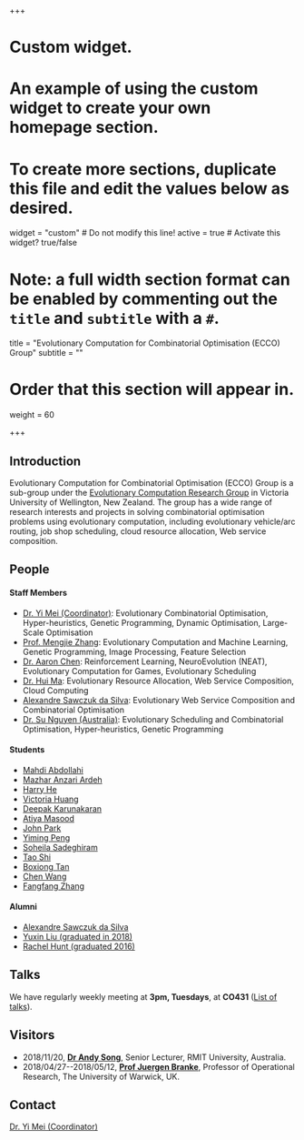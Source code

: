 +++
# Custom widget.
# An example of using the custom widget to create your own homepage section.
# To create more sections, duplicate this file and edit the values below as desired.
widget = "custom"  # Do not modify this line!
active = true  # Activate this widget? true/false

# Note: a full width section format can be enabled by commenting out the `title` and `subtitle` with a `#`.
title = "Evolutionary Computation for Combinatorial Optimisation (ECCO) Group"
subtitle = ""

# Order that this section will appear in.
weight = 60

+++

## Introduction

Evolutionary Computation for Combinatorial Optimisation (ECCO) Group is a sub-group under the <a href="https://ecs.victoria.ac.nz/Groups/ECRG/">Evolutionary Computation Research Group</a> in Victoria University of Wellington, New Zealand. The group has a wide range of research interests and projects in solving combinatorial optimisation problems using evolutionary computation, including evolutionary vehicle/arc routing, job shop scheduling, cloud resource allocation, Web service composition.

## People

#### Staff Members

- <a href="https://meiyi1986.github.io">Dr. Yi Mei (Coordinator)</a>: Evolutionary Combinatorial Optimisation, Hyper-heuristics, Genetic Programming, Dynamic Optimisation, Large-Scale Optimisation
- <a href="http://homepages.ecs.vuw.ac.nz/~mengjie/">Prof. Mengjie Zhang</a>: Evolutionary Computation and Machine Learning, Genetic Programming, Image Processing, Feature Selection
- <a href="http://ecs.victoria.ac.nz/Main/AaronChen">Dr. Aaron Chen</a>: Reinforcement Learning, NeuroEvolution (NEAT), Evolutionary Computation for Games, Evolutionary Scheduling
- <a href="http://ecs.victoria.ac.nz/Main/HuiMa">Dr. Hui Ma</a>: Evolutionary Resource Allocation, Web Service Composition, Cloud Computing
- <a href="https://ecs.victoria.ac.nz/Main/AlexandreSawczukdaSilva">Alexandre Sawczuk da Silva</a>: Evolutionary Web Service Composition and Combinatorial Optimisation
- <a href="https://evoscheduling.wordpress.com/">Dr. Su Nguyen (Australia)</a>: Evolutionary Scheduling and Combinatorial Optimisation, Hyper-heuristics, Genetic Programming

#### Students

- <a href="http://ecs.victoria.ac.nz/Main/GradMahdiAbdollahi">Mahdi Abdollahi</a>
- <a href="https://ecs.victoria.ac.nz/Main/GradMazharAnsariArdeh">Mazhar Anzari Ardeh</a>
- <a href="https://www.victoria.ac.nz/architecture/research/current-phd-research/harry-yi-he">Harry He</a>
- <a href="https://ecs.victoria.ac.nz/Main/GradGuiyingHuang">Victoria Huang</a>
- <a href="https://ecs.victoria.ac.nz/Main/GradDeepakKarunakaran">Deepak Karunakaran</a>
- <a href="https://ecs.victoria.ac.nz/Main/GradAtiyaMasood">Atiya Masood</a>
- <a href="https://ecs.victoria.ac.nz/Main/GradJohnPark">John Park</a>
- <a href="https://ecs.victoria.ac.nz/Main/GradYimingPeng">Yiming Peng</a>
- <a href="https://ecs.victoria.ac.nz/Main/GradSoheilaSadeghiram">Soheila Sadeghiram</a>
- <a href="https://ecs.victoria.ac.nz/Main/GradTaoShi">Tao Shi</a>
- <a href="https://ecs.victoria.ac.nz/Main/GradBoxiongTan">Boxiong Tan</a>
- <a href="https://ecs.victoria.ac.nz/Main/GradChenWang">Chen Wang</a>
- <a href="http://ecs.victoria.ac.nz/Main/GradFangfangZhang">Fangfang Zhang</a>

#### Alumni

- <a href="https://ecs.victoria.ac.nz/Main/AlexandreSawczukdaSilva">Alexandre Sawczuk da Silva</a>
- <a href="https://scholar.google.co.nz/citations?user=YctRNIMAAAAJ&hl=en">Yuxin Liu (graduated in 2018)</a></li>
- <a href="http://sms.victoria.ac.nz/Main/GradRachelHunt">Rachel Hunt (graduated 2016)</a></li>

## Talks

We have regularly weekly meeting at **3pm, Tuesdays**, at **CO431** (<a href="/ecco-talks/">List of talks</a>). 

## Visitors

- 2018/11/20, <strong><a href="https://www.rmit.edu.au/contact/staff-contacts/academic-staff/s/song-dr-andy">Dr Andy Song</a></strong>, Senior Lecturer, RMIT University, Australia.
- 2018/04/27--2018/05/12, <strong><a href="https://www.wbs.ac.uk/about/person/juergen-branke/">Prof Juergen Branke</a></strong>, Professor of Operational Research, The University of Warwick, UK.

## Contact

<a href="https://meiyi1986.github.io/#contact">Dr. Yi Mei (Coordinator)</a>
